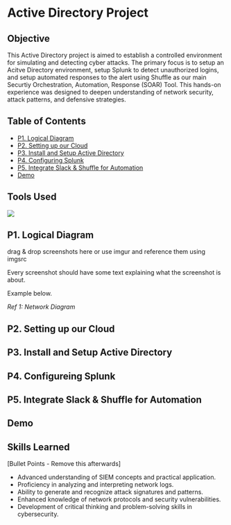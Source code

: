 # Active Directory Project

## Objective
This Active Directory project is aimed to establish a controlled environment for simulating and detecting cyber attacks. The primary focus is to setup an Acitve Directory environment, setup Splunk to detect unauthorized logins, and setup automated responses to the alert using Shuffle as our main Securtiy Orchestration, Automation, Response (SOAR) Tool. This hands-on experience was designed to deepen understanding of network security, attack patterns, and defensive strategies.

## Table of Contents
- <a href="https://github.com/jonasm2-cs/Active-Directory-Project/blob/main/README.md#p1-logical-diagram">P1. Logical Diagram</a>
- <a href="https://github.com/jonasm2-cs/Active-Directory-Project/blob/main/README.md#p2-setting-up-our-cloud">P2. Setting up our Cloud</a>
- <a href="https://github.com/jonasm2-cs/Active-Directory-Project/blob/main/README.md#p3-install-and-setup-active-directory">P3. Install and Setup Active Directory</a>
- <a href="https://github.com/jonasm2-cs/Active-Directory-Project/blob/main/README.md#p4-configuring-splunk">P4. Configuring Splunk</a>
- <a href="https://github.com/jonasm2-cs/Active-Directory-Project/blob/main/README.md#p5-integrate-slack--shuffle-for-automation">P5. Integrate Slack & Shuffle for Automation</a>
- <a href="https://google.com">Demo</a>

## Tools Used
<img src="https://img.shields.io/badge/-Security%2B-FF0000?&style=for-the-badge&logo=CompTIA&logoColor=white" />

## P1. Logical Diagram
drag & drop screenshots here or use imgur and reference them using imgsrc

Every screenshot should have some text explaining what the screenshot is about.

Example below.

*Ref 1: Network Diagram*
## P2. Setting up our Cloud 
## P3. Install and Setup Active Directory
## P4. Configureing Splunk 
## P5. Integrate Slack & Shuffle for Automation

## Demo

## Skills Learned
[Bullet Points - Remove this afterwards]

- Advanced understanding of SIEM concepts and practical application.
- Proficiency in analyzing and interpreting network logs.
- Ability to generate and recognize attack signatures and patterns.
- Enhanced knowledge of network protocols and security vulnerabilities.
- Development of critical thinking and problem-solving skills in cybersecurity.
